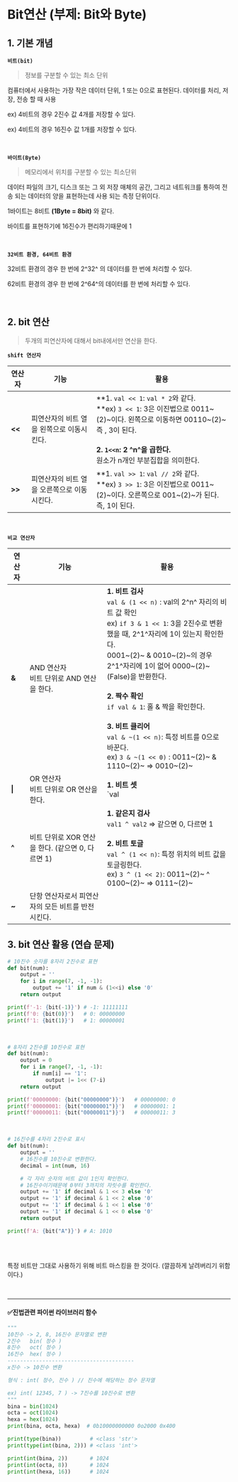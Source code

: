# Bit연산 (부제: Bit와 Byte)

## 1. 기본 개념

**`비트(bit)`** 

> 정보를 구분할 수 있는 최소 단위

컴퓨터에서 사용하는 가장 작은 데이터 단위, 1 또는 0으로 표현된다. 데이터를 처리, 저장, 전송 할 때 사용

ex) 4비트의 경우 2진수 값 4개를 저장할 수 있다. 

ex) 4비트의 경우 16진수 값 1개를 저장할 수 있다. 

<br>

**`바이트(Byte)`** 

>  메모리에서 위치를 구분할 수 있는 최소단위

데이터 파일의 크기, 디스크 또는 그 외 저장 매체의 공간, 그리고 네트워크를 통하여 전송 되는 데이터의 양을 표현하는데 사용 되는 측정 단위이다. 

1바이트는 8비트 **(1Byte = 8bit)** 와 같다. 

바이트를 표현하기에 16진수가 편리하기때문에 1

<br>

**`32비트 환경, 64비트 환경`**

32비트 환경의 경우 한 번에 2^32^ 의 데이터를 한 번에 처리할 수 있다.

62비트 환경의 경우 한 번에 2^64^의 데이터를 한 번에 처리할 수 있다. 

<br>

## 2. bit 연산

> 두개의 피연산자에 대해서 bit내에서만 연산을 한다. 

**`shift 연산자`**

| 연산자 | 기능                                              | 활용                                                         |
| ------ | ------------------------------------------------- | ------------------------------------------------------------ |
| **<<** | 피연산자의 비트 열을 왼쪽으로 이동시킨다.<br />   | **1. `val << 1`: `val * 2`와 같다. <br />**ex) `3 << 1`: 3은 이진법으로 0011~(2)~이다. 왼쪽으로 이동하면 00110~(2)~즉 , 3이 된다.<br /><br />**2. `1<<n`: 2 ^n^을 곱한다.** <br />원소가 n개인 부분집합을 의미한다. <br /> |
| **>>** | 피연산자의 비트 열을 오른쪽으로 이동시킨다.<br /> | **1. `val >> 1`: `val // 2`와 같다. <br />**ex) `3 >> 1`:  3은 이진법으로 0011~(2)~이다. 오른쪽으로 001~(2)~가 된다. 즉, 1이 된다. |

<br>

**`비교 연산자`**

| 연산자 | 기능                                               | 활용                                                         |
| ------ | -------------------------------------------------- | ------------------------------------------------------------ |
| **&**  | AND 연산자<br />비트 단위로 AND 연산을 한다.       | **1. 비트 검사**<br />`val & (1 << n)` : val의 2^n^ 자리의 비트 값 확인<br />ex) `if 3 & 1 << 1`:  3을 2진수로 변환했을 때,  2^1^자리에 1이 있는지 확인한다.  <br />0001~(2)~ & 0010~(2)~의 경우 2^1^자리에 1이 없어 0000~(2)~(False)을 반환한다.    <br /><br />**2. 짝수 확인**<br />`if val & 1`: 홀 & 짝을 확인한다.<br /><br />**3. 비트 클리어** <br />`val & ~(1 << n)`: 특정 비트를 0으로 바꾼다.<br />ex) `3 & ~(1 << 0)` : 0011~(2)~ & 1110~(2)~ => 0010~(2)~ |
| **\|** | OR 연산자<br />비트 단위로 OR 연산을 한다.         | **1. 비트 셋** <br />`val | (1 << n)`: val의 2^n^ 자리의 비트 값을 1로 설정한다.<br />ex) `3 | (1 << 2)` : 0011~(2)~ \| 0100~(2)~ => 0111~(2)~ |
| **^**  | 비트 단위로 XOR 연산을 한다. (같으면 0, 다르면 1)  | **1. 같은지 검사**<br />`val1 ^ val2` => 같으면 0, 다르면 1<br /><br />**2. 비트 토글**<br />`val ^ (1 << n)`: 특정 위치의 비트 값을 토글링한다.<br />ex) `3 ^ (1 << 2)`: 0011~(2)~  ^ 0100~(2)~ => 0111~(2)~ |
| **~**  | 단항 연산자로서 피연산자의 모든 비트를 반전시킨다. |                                                              |



## 3. bit 연산 활용 (연습 문제)

```python
# 10진수 숫자를 8자리 2진수로 표현
def bit(num):
    output = ''
    for i in range(7, -1, -1):
        output += '1' if num & (1<<i) else '0'
    return output

print(f'-1: {bit(-1)}') # -1: 11111111
print(f'0: {bit(0)}')   # 0: 00000000 
print(f'1: {bit(1)}')   # 1: 00000001
```

<br>

```python
# 8자리 2진수를 10진수로 표현
def bit(num):
    output = 0
    for i in range(7, -1, -1):
        if num[i] == '1':
            output |= 1<< (7-i)
    return output

print(f'00000000: {bit("00000000")}')   # 00000000: 0
print(f'00000001: {bit("00000001")}')   # 00000001: 1
print(f'00000011: {bit("00000011")}')   # 00000011: 3

```

<br>

```python
# 16진수를 4자리 2진수로 표시
def bit(num):
    output = ''
    # 16진수를 10진수로 변환한다.
    decimal = int(num, 16)

    # 각 자리 숫자의 비트 값이 1인지 확인한다.
    # 16진수이기때문에 0부터 3까지의 자릿수를 확인한다.
    output += '1' if decimal & 1 << 3 else '0'
    output += '1' if decimal & 1 << 2 else '0'
    output += '1' if decimal & 1 << 1 else '0'
    output += '1' if decimal & 1 << 0 else '0'
    return output

print(f'A: {bit("A")}') # A: 1010
```

<br>

```py

```

특정 비트만 그대로 사용하기 위해 비트 마스킹을 한 것이다. (깔끔하게 날려버리기 위함이다.)

<br>

---

#### ✅진법관련 파이썬 라이브러리 함수

```python
"""
10진수 -> 2, 8, 16진수 문자열로 변환
2진수   bin( 정수 )
8진수   oct( 정수 )
16진수  hex( 정수 )
----------------------------------------
x진수 -> 10진수 변환

형식 : int( 정수, 진수 ) // 진수에 해당하는 정수 문자열

ex) int( 12345, 7 ) -> 7진수를 10진수로 변환
"""
bina = bin(1024)
octa = oct(1024)
hexa = hex(1024)
print(bina, octa, hexa)  # 0b10000000000 0o2000 0x400

print(type(bina))         # <class 'str'>
print(type(int(bina, 2))) # <class 'int'>

print(int(bina, 2))       # 1024
print(int(octa, 8))       # 1024
print(int(hexa, 16))      # 1024
```

<br>

